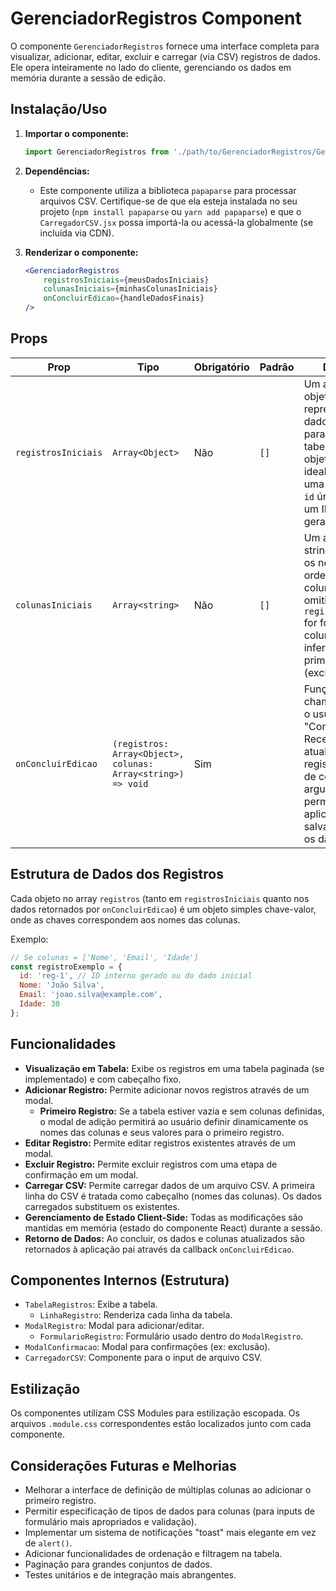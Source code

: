 # GerenciadorRegistros Component

O componente `GerenciadorRegistros` fornece uma interface completa para visualizar, adicionar, editar, excluir e carregar (via CSV) registros de dados. Ele opera inteiramente no lado do cliente, gerenciando os dados em memória durante a sessão de edição.

## Instalação/Uso

1.  **Importar o componente:**
    ```jsx
    import GerenciadorRegistros from './path/to/GerenciadorRegistros/GerenciadorRegistros';
    ```

2.  **Dependências:**
    *   Este componente utiliza a biblioteca `papaparse` para processar arquivos CSV. Certifique-se de que ela esteja instalada no seu projeto (`npm install papaparse` ou `yarn add papaparse`) e que o `CarregadorCSV.jsx` possa importá-la ou acessá-la globalmente (se incluída via CDN).

3.  **Renderizar o componente:**
    ```jsx
    <GerenciadorRegistros
        registrosIniciais={meusDadosIniciais}
        colunasIniciais={minhasColunasIniciais}
        onConcluirEdicao={handleDadosFinais}
    />
    ```

## Props

| Prop               | Tipo                                       | Obrigatório | Padrão | Descrição                                                                                                                                                                                             |
| ------------------ | ------------------------------------------ | ----------- | ------ | ----------------------------------------------------------------------------------------------------------------------------------------------------------------------------------------------------- |
| `registrosIniciais`| `Array<Object>`                            | Não         | `[]`   | Um array de objetos representando os dados iniciais para popular a tabela. Cada objeto deve idealmente ter uma propriedade `id` única. Se não, um ID interno será gerado.                     |
| `colunasIniciais`  | `Array<string>`                            | Não         | `[]`   | Um array de strings definindo os nomes e a ordem das colunas. Se omitido e `registrosIniciais` for fornecido, as colunas são inferidas do primeiro registro (excluindo `id`).                         |
| `onConcluirEdicao` | `(registros: Array<Object>, colunas: Array<string>) => void` | Sim         |        | Função callback chamada quando o usuário clica em "Concluir Edição". Recebe o array atualizado de registros e o array de colunas como argumentos, permitindo à aplicação pai salvar/processar os dados. |

## Estrutura de Dados dos Registros

Cada objeto no array `registros` (tanto em `registrosIniciais` quanto nos dados retornados por `onConcluirEdicao`) é um objeto simples chave-valor, onde as chaves correspondem aos nomes das colunas.

Exemplo:
```javascript
// Se colunas = ['Nome', 'Email', 'Idade']
const registroExemplo = {
  id: 'reg-1', // ID interno gerado ou do dado inicial
  Nome: 'João Silva',
  Email: 'joao.silva@example.com',
  Idade: 30
};
```

## Funcionalidades

*   **Visualização em Tabela:** Exibe os registros em uma tabela paginada (se implementado) e com cabeçalho fixo.
*   **Adicionar Registro:** Permite adicionar novos registros através de um modal.
    *   **Primeiro Registro:** Se a tabela estiver vazia e sem colunas definidas, o modal de adição permitirá ao usuário definir dinamicamente os nomes das colunas e seus valores para o primeiro registro.
*   **Editar Registro:** Permite editar registros existentes através de um modal.
*   **Excluir Registro:** Permite excluir registros com uma etapa de confirmação em um modal.
*   **Carregar CSV:** Permite carregar dados de um arquivo CSV. A primeira linha do CSV é tratada como cabeçalho (nomes das colunas). Os dados carregados substituem os existentes.
*   **Gerenciamento de Estado Client-Side:** Todas as modificações são mantidas em memória (estado do componente React) durante a sessão.
*   **Retorno de Dados:** Ao concluir, os dados e colunas atualizados são retornados à aplicação pai através da callback `onConcluirEdicao`.

## Componentes Internos (Estrutura)

*   `TabelaRegistros`: Exibe a tabela.
    *   `LinhaRegistro`: Renderiza cada linha da tabela.
*   `ModalRegistro`: Modal para adicionar/editar.
    *   `FormularioRegistro`: Formulário usado dentro do `ModalRegistro`.
*   `ModalConfirmacao`: Modal para confirmações (ex: exclusão).
*   `CarregadorCSV`: Componente para o input de arquivo CSV.

## Estilização

Os componentes utilizam CSS Modules para estilização escopada. Os arquivos `.module.css` correspondentes estão localizados junto com cada componente.

## Considerações Futuras e Melhorias

*   Melhorar a interface de definição de múltiplas colunas ao adicionar o primeiro registro.
*   Permitir especificação de tipos de dados para colunas (para inputs de formulário mais apropriados e validação).
*   Implementar um sistema de notificações "toast" mais elegante em vez de `alert()`.
*   Adicionar funcionalidades de ordenação e filtragem na tabela.
*   Paginação para grandes conjuntos de dados.
*   Testes unitários e de integração mais abrangentes.
```
